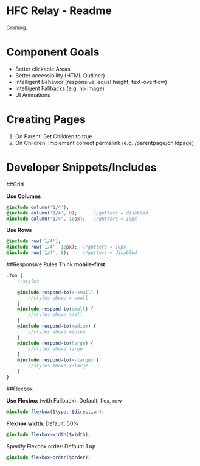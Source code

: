 # HFC Relay - Readme

Coming.


# Component Goals
- Better clickable Areas
- Better accessibility (HTML Outliner)
- Intelligent Behavior (responsive, equal height, text-overflow)
- Intelligent Fallbacks (e.g. no image)
- UI Animations

# Creating Pages
1. On Parent: Set Children to true
2. On Children: Implement correct permalink (e.g. /parentpage/childpage)



# Developer Snippets/Includes

##Grid

**Use Columns**
```sass
@include column('1/4');
@include column('1/4', 0); 		//gutters = disabled
@include column('1/4', 10px); 	//gutters = 10px
```

**Use Rows**
```sass
@include row('1/4');
@include row('1/4', 10px); 	//gutters = 10px
@include row('1/4', 0); 	//gutters = disabled
```

##Responsive Rules
Think **mobile-first**
```sass
.foo {
	//styles

	@include respond-to(x-small) { 
		//styles above x-small
	}
	@include respond-to(small) { 
		//styles above small
	}
	@include respond-to(medium) { 
		//styles above medium
	}
	@include respond-to(large) { 
		//styles above large
	}
	@include respond-to(x-large) { 
		//styles above x-large
	}
}
```


##Flexbox 

**Use Flexbox** (with Fallback):
Default: flex, row
```sass
@include flexbox($type, $direction);
```


**Flexbox width**:
Default: 50%
```sass
@include flexbox-width($width);
```


Specify Flexbox order:
Default: 1 up
```sass
@include flexbox-order($order);
```


